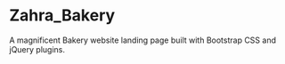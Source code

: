# Zahra_Bakery
A magnificent Bakery website landing page built with Bootstrap CSS and jQuery plugins.
